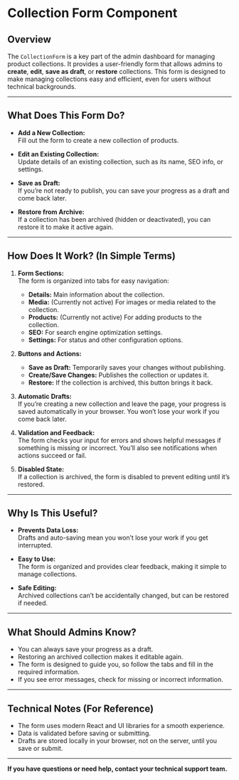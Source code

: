 # Collection Form Component

## Overview

The `CollectionForm` is a key part of the admin dashboard for managing product collections. It provides a user-friendly form that allows admins to **create**, **edit**, **save as draft**, or **restore** collections. This form is designed to make managing collections easy and efficient, even for users without technical backgrounds.

---

## What Does This Form Do?

- **Add a New Collection:**  
  Fill out the form to create a new collection of products.

- **Edit an Existing Collection:**  
  Update details of an existing collection, such as its name, SEO info, or settings.

- **Save as Draft:**  
  If you’re not ready to publish, you can save your progress as a draft and come back later.

- **Restore from Archive:**  
  If a collection has been archived (hidden or deactivated), you can restore it to make it active again.

---

## How Does It Work? (In Simple Terms)

1. **Form Sections:**  
   The form is organized into tabs for easy navigation:
   - **Details:** Main information about the collection.
   - **Media:** (Currently not active) For images or media related to the collection.
   - **Products:** (Currently not active) For adding products to the collection.
   - **SEO:** For search engine optimization settings.
   - **Settings:** For status and other configuration options.

2. **Buttons and Actions:**
   - **Save as Draft:** Temporarily saves your changes without publishing.
   - **Create/Save Changes:** Publishes the collection or updates it.
   - **Restore:** If the collection is archived, this button brings it back.

3. **Automatic Drafts:**  
   If you’re creating a new collection and leave the page, your progress is saved automatically in your browser. You won’t lose your work if you come back later.

4. **Validation and Feedback:**  
   The form checks your input for errors and shows helpful messages if something is missing or incorrect. You’ll also see notifications when actions succeed or fail.

5. **Disabled State:**  
   If a collection is archived, the form is disabled to prevent editing until it’s restored.

---

## Why Is This Useful?

- **Prevents Data Loss:**  
  Drafts and auto-saving mean you won’t lose your work if you get interrupted.

- **Easy to Use:**  
  The form is organized and provides clear feedback, making it simple to manage collections.

- **Safe Editing:**  
  Archived collections can’t be accidentally changed, but can be restored if needed.

---

## What Should Admins Know?

- You can always save your progress as a draft.
- Restoring an archived collection makes it editable again.
- The form is designed to guide you, so follow the tabs and fill in the required information.
- If you see error messages, check for missing or incorrect information.

---

## Technical Notes (For Reference)

- The form uses modern React and UI libraries for a smooth experience.
- Data is validated before saving or submitting.
- Drafts are stored locally in your browser, not on the server, until you save or submit.

---

**If you have questions or need help, contact your technical support team.**
